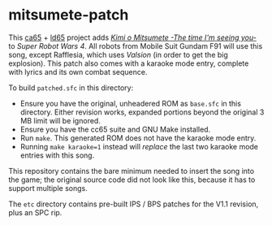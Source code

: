 # mitsumete-patch

This [ca65](https://cc65.github.io/doc/ca65.html) + [ld65](https://cc65.github.io/doc/ld65.html) project adds [*Kimi o Mitsumete -The time I'm seeing you-*](https://www.youtube.com/watch?v=jUqY5fJ-y9o) to *Super Robot Wars 4*. All robots from Mobile Suit Gundam F91 will use this song, except Rafflesia, which uses *Valsion* (in order to get the big explosion). This patch also comes with a karaoke mode entry, complete with lyrics and its own combat sequence.

To build `patched.sfc` in this directory:

* Ensure you have the original, unheadered ROM as `base.sfc` in this directory. Either revision works, expanded portions beyond the original 3 MB limit will be ignored.
* Ensure you have the cc65 suite and GNU Make installed.
* Run `make`. This generated ROM does not have the karaoke mode entry.
* Running `make karaoke=1` instead will *replace* the last two karaoke mode entries with this song.

This repository contains the bare minimum needed to insert the song into the game; the original source code did not look like this, because it has to support multiple songs.

The `etc` directory contains pre-built IPS / BPS patches for the V1.1 revision, plus an SPC rip.
